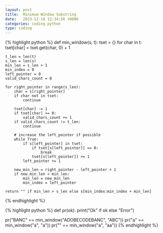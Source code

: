 ```yaml
---
layout: post
title:  Minimum Window Substring
date:   2023-12-18 12:34:56 +0000
categories: coding python
type: coding
---
```

{% highlight python %}
def min_window(s, t):
    tset = {}
    for char in t:
        tset[char] = tset.get(char, 0) + 1

    t_len = len(t)
    s_len = len(s)
    min_len = s_len + 1
    min_index = 0
    left_pointer = 0
    valid_chars_count = 0

    for right_pointer in range(s_len):
        char = s[right_pointer]
        if char not in tset:
            continue

        tset[char] -= 1
        if tset[char] >= 0:
            valid_chars_count += 1
        if valid_chars_count != t_len:
            continue

        # increase the left_pointer if possible
        while True:
            if s[left_pointer] in tset:
                if tset[s[left_pointer]] == 0:
                    break
                tset[s[left_pointer]] += 1
            left_pointer += 1

        new_min_len = right_pointer - left_pointer + 1
        if new_min_len < min_len:
            min_len = new_min_len
            min_index = left_pointer

    return "" if min_len > s_len else s[min_index:min_index + min_len]
{% endhighlight %}

{% highlight python %}
def pr(ok): print("Ok" if ok else "Error")


pr("BANC" == min_window("ADOBECODEBANC", "ABC"))
pr("a" == min_window("a", "a"))
pr("" == min_window("a", "aa"))
{% endhighlight %}